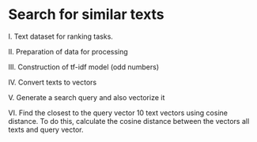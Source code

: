
# Search for similar texts

I. Text dataset for ranking tasks.

II. Preparation of data for processing

III. Construction of tf-idf model (odd numbers)

IV. Convert texts to vectors

V. Generate a search query and also vectorize it

VI. Find the closest to the query vector 10 text vectors using
cosine distance. To do this, calculate the cosine distance between the vectors
all texts and query vector.
